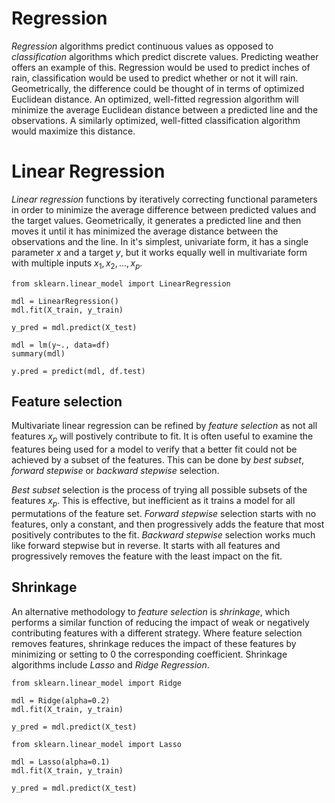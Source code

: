 # Regression

_Regression_ algorithms predict continuous values as opposed to _classification_ algorithms which predict discrete values. Predicting weather offers an example of this. Regression would be used to predict inches of rain, classification would be used to predict whether or not it will rain. Geometrically, the difference could be thought of in terms of optimized Euclidean distance. An optimized, well-fitted regression algorithm will minimize the average Euclidean distance between a predicted line and the observations. A similarly optimized, well-fitted classification algorithm would maximize this distance.

# Linear Regression

_Linear regression_ functions by iteratively correcting functional parameters in order to minimize the average difference between predicted values and the target values. Geometrically, it generates a predicted line and then moves it until it has minimized the average distance between the observations and the line. In it's simplest, univariate form, it has a single parameter $x$ and a target $y$, but it works equally well in multivariate form with multiple inputs $x_1, x_2, ..., x_p$.

```{python}
from sklearn.linear_model import LinearRegression

mdl = LinearRegression()
mdl.fit(X_train, y_train)

y_pred = mdl.predict(X_test)
```

```{r}
mdl = lm(y~., data=df)
summary(mdl)

y.pred = predict(mdl, df.test)
```


## Feature selection

Multivariate linear regression can be refined by _feature selection_ as not all features $x_p$ will postively contribute to fit. It is often useful to examine the features being used for a model to verify that a better fit could not be achieved by a subset of the features. This can be done by _best subset_, _forward stepwise_ or _backward stepwise_ selection.

_Best subset_ selection is the process of trying all possible subsets of the features $x_p$. This is effective, but inefficient as it trains a model for all permutations of the feature set. _Forward stepwise_ selection starts with no features, only a constant, and then progressively adds the feature that most positively contributes to the fit. _Backward stepwise_ selection works much like forward stepwise but in reverse. It starts with all features and progressively removes the feature with the least impact on the fit.

## Shrinkage

An alternative methodology to _feature selection_ is _shrinkage_, which performs a similar function of reducing the impact of weak or negatively contributing features with a different strategy. Where feature selection removes features, shrinkage reduces the impact of these features by minimizing or setting to 0 the corresponding coefficient. Shrinkage algorithms include _Lasso_ and _Ridge Regression_.

```{python}
from sklearn.linear_model import Ridge

mdl = Ridge(alpha=0.2)
mdl.fit(X_train, y_train)

y_pred = mdl.predict(X_test)
```

```{python}
from sklearn.linear_model import Lasso

mdl = Lasso(alpha=0.1)
mdl.fit(X_train, y_train)

y_pred = mdl.predict(X_test)
```